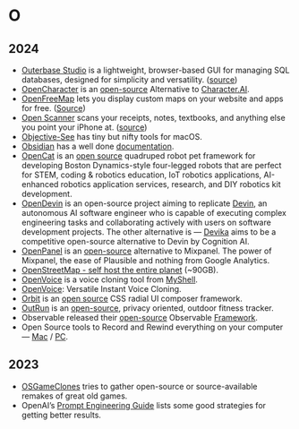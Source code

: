 # O

## 2024

- [Outerbase Studio](https://studio.outerbase.com) is a lightweight, browser-based GUI for managing SQL databases, designed for simplicity and versatility. ([source](https://github.com/outerbase/studio))
- [OpenCharacter](https://opencharacter.org) is an [open-source](https://github.com/bobcoi03/opencharacter) Alternative to [Character.AI](https://character.ai).
- [OpenFreeMap](https://openfreemap.org) lets you display custom maps on your website and apps for free. ([Source](https://github.com/hyperknot/openfreemap))
- [Open Scanner](https://openscanner.app) scans your receipts, notes, textbooks, and anything else you point your iPhone at. ([source](https://github.com/pencilresearch/OpenScanner))
- [Objective-See](https://objective-see.org/) has tiny but nifty tools for macOS.
- [Obsidian](https://obsidian.md/) has a well done [documentation](https://help.obsidian.md/).
- [OpenCat](https://www.petoi.com/pages/opencat-open-source-robot-pet-framework) is an [open source](https://github.com/PetoiCamp/OpenCat) quadruped robot pet framework for developing Boston Dynamics-style four-legged robots that are perfect for STEM, coding & robotics education, IoT robotics applications, AI-enhanced robotics application services, research, and DIY robotics kit development.
- [OpenDevin](https://github.com/OpenDevin/OpenDevin) is an open-source project aiming to replicate [Devin](https://www.cognition-labs.com/introducing-devin), an autonomous AI software engineer who is capable of executing complex engineering tasks and collaborating actively with users on software development projects. The other alternative is — [Devika](https://github.com/stitionai/devika) aims to be a competitive open-source alternative to Devin by Cognition AI.
- [OpenPanel](https://openpanel.dev) is an [open-source](https://github.com/Openpanel-dev/openpanel) alternative to Mixpanel. The power of Mixpanel, the ease of Plausible and nothing from Google Analytics.
- [OpenStreetMap - self host the entire planet](https://gist.github.com/markuman/230af4cc11333ca3efc22eed60575adc) (~90GB).
- [OpenVoice](https://github.com/myshell-ai/OpenVoice) is a voice cloning tool from [MyShell](https://myshell.ai).
- [OpenVoice](https://research.myshell.ai/open-voice): Versatile Instant Voice Cloning.
- [Orbit](https://zumerlab.github.io/orbit-docs/) is an [open source](https://github.com/zumerlab/orbit) CSS radial UI composer framework.
- [OutRun](https://outrun.tadris.de) is an [open-source](https://github.com/timfraedrich/OutRun), privacy oriented, outdoor fitness tracker.
- Observable released their [open-source](https://github.com/observablehq/framework) Observable [Framework](https://observablehq.com/framework/).
- Open Source tools to Record and Rewind everything on your computer — [Mac](https://rem.ing) / [PC](https://github.com/yuka-friends/Windrecorder).

## 2023

- [OSGameClones](https://osgameclones.com) tries to gather open-source or source-available remakes of great old games.
- OpenAI’s [Prompt Engineering Guide](https://platform.openai.com/docs/guides/prompt-engineering) lists some good strategies for getting better results.